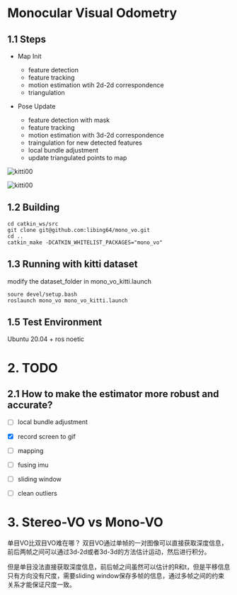 # Monocular Visual Odometry


## 1.1 Steps
* Map Init
  * feature detection
  * feature tracking
  * motion estimation wtih 2d-2d correspondence
  * triangulation
  

* Pose Update
  * feature detection with mask
  * feature tracking
  * motion estimation with 3d-2d correspondence
  * traingulation for new detected features 
  * local bundle adjustment
  * update triangulated points to map


![kitti00](https://github.com/libing64/mono_vo/blob/mono_vo_se3/image/mono_vo_se3.png)


![kitti00](https://github.com/libing64/mono_vo/blob/mono_vo_se3/image/mono_vo_se3.gif)

## 1.2 Building
```
cd catkin_ws/src
git clone git@github.com:libing64/mono_vo.git
cd ..
catkin_make -DCATKIN_WHITELIST_PACKAGES="mono_vo"
```
## 1.3 Running with kitti dataset
modify the dataset_folder in mono_vo_kitti.launch 
```
soure devel/setup.bash
roslaunch mono_vo mono_vo_kitti.launch
```

## 1.5 Test Environment
Ubuntu 20.04 + ros noetic


# 2. TODO
## 2.1 How to make the estimator more robust and accurate?
- [ ] local bundle adjustment
- [x] record screen to gif
- [ ] mapping
- [ ] fusing imu 
- [ ] sliding window 
- [ ] clean outliers


# 3. Stereo-VO vs Mono-VO
单目VO比双目VO难在哪？
双目VO通过单帧的一对图像可以直接获取深度信息， 前后两帧之间可以通过3d-2d或者3d-3d的方法估计运动，然后进行积分。

但是单目没法直接获取深度信息，前后帧之间虽然可以估计的R和t，但是平移信息只有方向没有尺度，需要sliding window保存多帧的信息，通过多帧之间的约束关系才能保证尺度一致。 